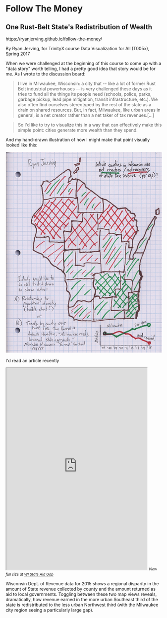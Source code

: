 # Follow The Money
## One Rust-Belt State's Redistribution of Wealth

https://ryanjerving.github.io/follow-the-money/

By Ryan Jerving, for TrinityX course Data Visualization for All (T005x), Spring 2017

When we were challenged at the beginning of this course to come up with a "data story" worth telling, I had a pretty good idea that story would be for me. As I wrote to the discussion board:

> I live in Milwaukee, Wisconsin: a city that -- like a lot of former Rust Belt industrial powerhouses -- is very challenged these days as it tries to fund all the things its people need (schools, police, parks, garbage pickup, lead pipe mitigation, transit infrastructure, etc.). We also often find ourselves stereotyped by the rest of the state as a drain on shared resources. But, in fact, Milwaukee, like urban areas in general, is a net creator rather than a net taker of tax revenues.[...] 

> So I'd like to try to visualize this in a way that can effectively make this simple point: cities generate more wealth than they spend. 

And my hand-drawn illustration of how I might make that point visually looked like this:

![hand-drawn map](https://github.com/ryanjerving/WI-State-Aid-Gap/blob/master/StateRevenueMilwaukeeWisconsin.png "My hand-drawn map of revenue redistribution in Wisconsin")

I'd read an article recently 

<iframe src= "https://ryanjerving.github.io/WI-State-Aid-Gap/" width="90%" height="650"></iframe> 
<small><em>View full size at <a href="https://ryanjerving.github.io/WI-State-Aid-Gap/">WI State Aid Gap</a></em></small>

Wisconsin Dept. of Revenue data for 2015 shows a regional disparity in the amount of State revenue collected by county and the amount returned as aid to local governments. Toggling between these two map views reveals, dramatically, how revenue earned in the more urban Southeast third of the state is redistributed to the less urban Northwest third (with the Milwaukee city region seeing a particularly large gap).
